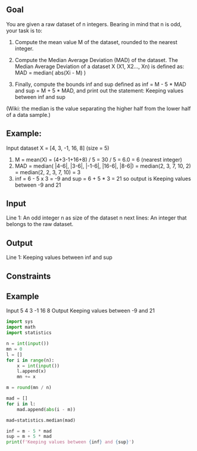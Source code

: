 ## Goal

You are given a raw dataset of n integers. Bearing in mind that n is odd, your task is to:

1. Compute the mean value M of the dataset, rounded to the nearest integer.

2. Compute the Median Average Deviation (MAD) of the dataset. The Median Average Deviation of a dataset X (X1, X2..., Xn) is defined as:
MAD = median( abs(Xi - M) )

3. Finally, compute the bounds inf and sup defined as inf = M - 5 * MAD and sup = M + 5 * MAD, and print out the statement: Keeping values between inf and sup

(Wiki: the median is the value separating the higher half from the lower half of a data sample.)

## Example:
Input dataset X = [4, 3, -1, 16, 8] (size = 5)
1. M = mean(X) = (4+3-1+16+8) / 5 = 30 / 5 = 6.0 = 6 (nearest integer)
2. MAD = median( |4-6|, |3-6|, |-1-6|, |16-6|, |8-6|)
= median(2, 3, 7, 10, 2) = median(2, 2, 3, 7, 10) = 3
3. inf = 6 - 5 x 3 = -9 and sup = 6 + 5 * 3 = 21
so output is Keeping values between -9 and 21

## Input
Line 1: An odd integer n as size of the dataset
n next lines: An integer that belongs to the raw dataset.

## Output
Line 1: Keeping values between inf and sup

## Constraints

## Example
Input
5
4
3
-1
16
8
Output
Keeping values between -9 and 21


```py
import sys
import math
import statistics

n = int(input())
mn = 0
l = []
for i in range(n):
    x = int(input())
    l.append(x)
    mn += x

m = round(mn / n)

mad = []
for i in l:
    mad.append(abs(i - m))

mad=statistics.median(mad)

inf = m - 5 * mad
sup = m + 5 * mad
print(f'Keeping values between {inf} and {sup}')
```